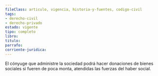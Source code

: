 ```yaml
---
fileClass: articulo, vigencia, historia-y-fuentes, codigo-civil
tags:
- derecho-civil
- derecho-privado
estado: vigente
tipo: completo
libro:
titulo:
parrafo:
corriente-juridica:
---
```

El cónyuge que administre la sociedad podrá hacer donaciones de bienes sociales si fueren de poca monta, atendidas las fuerzas del haber social.